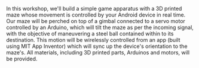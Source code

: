 In this workshop, we'll build a simple game apparatus with a 3D printed maze whose movement is controlled by your Android device in real time.  Our maze will be perched on top of a gimbal connected to a servo motor controlled by an Arduino, which will tilt the maze as per the incoming signal, with the objective of maneuvering a steel ball contained within to its destination.  This motion will be wirelessly controlled from an app (built using MIT App Inventor) which will sync up the device's orientation to the maze's.  All materials, including 3D printed parts, Arduinos and motors, will be provided. 
